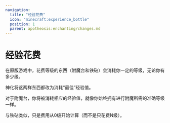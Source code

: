 ```yaml
---
navigation:
  title: "经验花费"
  icon: "minecraft:experience_bottle"
  position: 1
  parent: apotheosis:enchanting/changes.md
---
```


# 经验花费

在原版游戏中，花费等级的东西（附魔台和铁砧）会消耗你一定的等级，无论你有多少级。

神化将这两样东西都改为消耗“最佳”经验值。

对于附魔台，你将被消耗相应的经验值，就像你始终拥有进行附魔所需的准确等级一样。

与铁砧类似，只是费用从0级开始计算（而不是只花费N级）。

